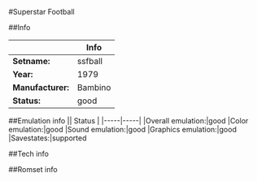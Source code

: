 #Superstar Football

##Info

||Info|
|-----|-----|
|**Setname:**|ssfball
|**Year:**|1979
|**Manufacturer:**|Bambino
|**Status:**|good

##Emulation info
|| Status |
|-----|-----|
|Overall emulation:|good
|Color emulation:|good
|Sound emulation:|good
|Graphics emulation:|good
|Savestates:|supported

##Tech info

##Romset info

<!--- START OF EDITED COMMENT DO NOT TOUCH TEXT ABOVE-->
